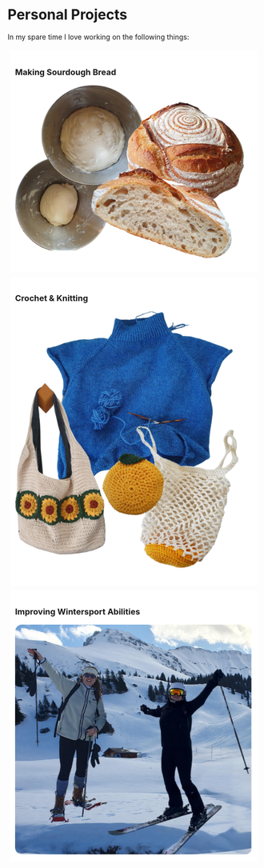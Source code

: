 <style>
  .container {
    display: flex;
    flex-wrap: wrap;
    justify-content: space-between;
  }
  .column {
    background-color: #FFFFFF;
    padding: 10px;
    margin: 5px;
    flex: 1;
    min-width: 250px; /* Minimum width to ensure columns stack on smaller screens */
  }
  .column img {
    width: 100%;
    max-width: 100%;
    height: auto;
  }
  @media (max-width: 768px) {
    .column {
      flex-basis: 100%;
    }
  }
</style>

# Personal Projects

In my spare time I love working on the following things: 
 <!-- style="text-align: center;" -->

<div class="container">
    <div class="column" style="background-color:#FFFFFF;">
        <h3> Making Sourdough Bread </h3>
        <img src="..\images\sourdough.png" alt="Emma" style="width: 100%; max-width: 100%;" />
    </div>
    <div class="column" style="background-color:#FFFFFF;">
    <h3> Crochet & Knitting </h3>
        <img src="..\images\crochet.png" alt="Emma" style="width: 100%; max-width: 100%;" />
    </div>
    <div class="column" style="background-color:#FFFFFF;">
    <h3> Improving Wintersport Abilities </h3>
        <img src="..\images\wintersport.png" alt="Emma" style="width: 100%; max-width: 100%;" />
    </div>
</div>


<!-- <a href="../index.md">Back to main page </a> -->